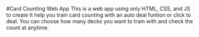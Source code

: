 #Card Counting Web App
This is a web app using only HTML, CSS, and JS to create
It help you train card counting with an auto deal funtion or click to deal. You can choose how many decks you want to train with and check the count at anytime.
